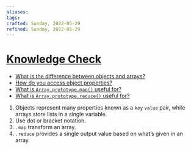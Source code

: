 ```yaml
---
aliases:
tags:
crafted: Sunday, 2022-05-29
refined: Sunday, 2022-05-29
---
```


# [Knowledge Check](https://www.theodinproject.com/paths/foundations/courses/foundations/lessons/fundamentals-part-5#knowledge-check)

- [What is the difference between objects and arrays?](https://javascript.info/object#summary)
- [How do you access object properties?](https://developer.mozilla.org/en-US/docs/Learn/JavaScript/Objects/Basics#bracket_notation)
- [What is `Array.prototype.map()` useful for?](https://www.youtube.com/watch?v=HB1ZC7czKRs&t=233s)
- [What is `Array.prototype.reduce()` useful for?](https://youtu.be/HB1ZC7czKRs?t=467)

1. Objects represent many properties known as a `key` `value` pair, while arrays store lists in a single variable.
2. Use dot or bracket notation.
3. `.map` transform an array.
4. `.reduce` provides a single output value based on what’s given in an array.
